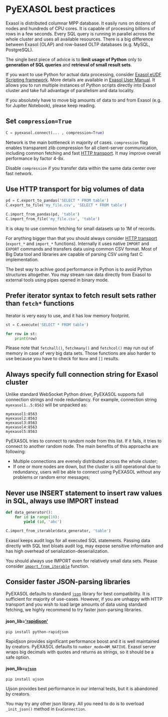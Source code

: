 # PyEXASOL best practices

Exasol is distributed columnar MPP database. It easily runs on dozens of nodes and hundreds of CPU cores. It is capable of processing billions of rows in a few seconds. Every SQL query is running in parallel across the whole cluster and uses all available resources. There is a big difference between Exasol (OLAP) and row-based OLTP databases (e.g. MySQL, PostgreSQL).

The single best piece of advice is to **limit usage of Python** only to **generation of SQL queries** and **retrieval of small result sets**.

If you want to use Python for actual data processing, consider [Exasol eUDF Scripting framework](https://www.exasol.com/portal/display/SOL/UDFs+and+In-Database+Analytics). More details are available in [Exasol User Manual](https://www.exasol.com/support/secure/attachment/56160/EXASOL_User_Manual-6.0.5-en.pdf). It allows you to run multiple instances of Python scripts directly into Exasol cluster and take full advantage of parallelism and data locality.

If you absolutely have to move big amounts of data to and from Exasol (e.g. for Jupiter Notebook), please keep reading.

## Set `compression=True`

```python
C = pyexasol.connect(... , compression=True)
```

Network is the main bottleneck in majority of cases. `compression` flag enables transparent zlib compression for all client-server communication, including common fetching and fast [HTTP transport](/docs/HTTP_TRANSPORT.md). It may improve overall performance by factor 4-8x.

Disable `compression` if you transfer data within the same data center over fast network.

## Use HTTP transport for big volumes of data

```python
pd = C.export_to_pandas('SELECT * FROM table')
C.export_to_file('my_file.csv', 'SELECT * FROM table')

C.import_from_pandas(pd, 'table')
C.import_from_file('my_file.csv', 'table')
```

It is okay to use common fetching for small datasets up to 1M of records.

For anything bigger than that you should always consider [HTTP transport](/docs/HTTP_TRANSPORT.md) (`export_*` and `import_*` functions). Internally it uses native `IMPORT` and `EXPORT` commands and transfers data using common CSV format. Most of Big Data tool and libraries are capable of parsing CSV using fast C implementation.

The best way to achive good performance in Python is to avoid Python structures altogether. You may stream raw data directly from Exasol to external tools using pipes opened in binary mode.

## Prefer iterator syntax to fetch result sets rather than `fetch*` functions

Iterator is very easy to use, and it has low memory footprint.

```python
st = C.execute('SELECT * FROM table')

for row in st:
    print(row)
```

Please note that `fetchall()`, `fetchmany()` and `fetchcol()` may run out of memory in case of very big data sets. Those functions are also harder to use because you have to check for `None` and `[]` results.

## Always specify full connection string for Exasol cluster

Unlike standard WebSocket Python driver, PyEXASOL supports full connection strings and node redundancy. For example, connection string `myexasol1..5:8563` will be unpacked as:

```
myexasol1:8563
myexasol2:8563
myexasol3:8563
myexasol4:8563
myexasol5:8563
```

PyEXASOL tries to connect to random node from this list. If it fails, it tries to connect to another random node. The main benefits of this approacha are following:

- Multiple connections are evenely distributed across the whole cluster;
- If one or more nodes are down, but the cluster is still operational due to redundancy, users will be able to connect using PyEXASOL without any problems or random error messages;

## Never use INSERT statement to insert raw values in SQL, always use IMPORT instead

```python
def data_generator():
    for id in range(10):
        yield (id, 'abc')

C.import_from_iterable(data_generator, 'table')
```

Exasol keeps audit logs for all executed SQL statements. Passing data directly with SQL text bloats audit log, may expose sensitive information and has high overhead of serialization-deserialization.

You should always use IMPORT even for relatively small data sets. Please consider [`import_from_iterable`](/docs/REFERENCE.md#import_from_iterable) function.

## Consider faster JSON-parsing libraries

PyEXASOL defaults to standard [`json`](https://docs.python.org/3/library/json.html) library for best compatibility. It is sufficient for majority of use-cases. However, if you are unhappy with HTTP transport and you wish to load large amounts of data using standard fetching, we highly recommend to try faster json-parsing libraries.

#### json_lib=['rapidjson'](https://github.com/python-rapidjson/python-rapidjson)
```
pip install python-rapidjson
```
Rapidjson provides significant performance boost and it is well maintained by creators. PyEXASOL defaults to `number_mode=NM_NATIVE`. Exasol server wraps big decimals with quotes and returns as strings, so it should be a safe option.

#### json_lib=[`ujson`](https://github.com/esnme/ultrajson)
```
pip install ujson
```
Ujson provides best performance in our internal tests, but it is abandoned by creators.

You may try any other json library. All you need to do is to overload `_init_json()` method in `ExaConnection`.
